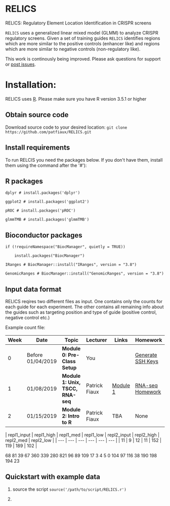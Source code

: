 # RELICS
RELICS: Regulatory Element Location Identification  in CRISPR screens

`RELICS` uses a generalized linear mixed model (GLMM) to analyze CRISPR regulatory screens. Given a set of training guides `RELICS` identifies regions which are more similar to the positive controls (enhancer like) and regions which are more similar to negative controls (non-regulatory like).

This work is continously being improved. Please ask questions for support or [post issues](https://github.com/patfiaux/RELICS/issues).

# Installation:
RELICS uses [R](https://cran.r-project.org/bin/windows/base/). Please make sure you have R version 3.5.1 or higher

## Obtain source code
Download source code to your desired location: `git clone https://github.com/patfiaux/RELICS.git`

## Install requirements
To run RELCIS you need the packages below. If you don't have them, install them using the command after the '#'):
## R packages
```
dplyr # install.packages('dplyr')

ggplot2 # install.packages('ggplot2')

pROC # install.packages('pROC')

glmmTMB # install.packages('glmmTMB')
```
## Bioconductor packages
```
if (!requireNamespace("BiocManager", quietly = TRUE))

    install.packages("BiocManager")
    
IRanges # BiocManager::install("IRanges", version = "3.8")

GenomicRanges # BiocManager::install("GenomicRanges", version = "3.8")
```

## Input data format
RELICS reqires two different files as input. One contains only the counts for each guide for each experiment. The other contains all remaining info about the guides such as targeting position and type of guide (positive control, negative control etc.)

Example count file:

| Week | Date | Topic | Lecturer | Links | Homework |
|----------|----------|-------|------- |------|------|
|0 | Before 01/04/2019 | **Module 0: Pre-Class Setup**| You |  | [Generate SSH Keys](https://github.com/biom262/biom262-2019/tree/master/Module_0) |
| 1 | 01/08/2019 | **Module 1: Unix, TSCC, RNA-seq** | Patrick Fiaux | [Module 1](https://github.com/biom262/biom262-2019/tree/master/Module_1) | [RNA-seq Homework](https://github.com/biom262/biom262-2019/tree/master/Module_1/RNA_seq_Homework) |
| 2 | 01/15/2019 | **Module 2: Intro to R** | Patrick Fiaux | TBA | None |


| repl1_input | repl1_high | repl1_med | repl1_low | repl2_input | repl2_high | repl2_med | repl2_low |
| --- | --- | --- | --- | --- | --- |
| 11 | 9 | 12 | 11 | 152 | 119 | 189 | 102 |


68	81	39	67	360	339	280	821
96	89	109	17	3	4	5	0
104	97	116	38	190	198	194	23



## Quickstart with example data
1. source the script
`source('/path/to/script/RELICS.r')`

2. 

